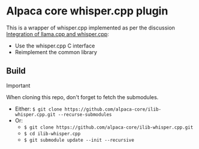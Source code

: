 # Alpaca core whisper.cpp plugin

This is a wrapper of whisper.cpp implemented as per the discussion [Integration of llama.cpp and whisper.cpp](https://github.com/alpaca-core/alpaca-core/discussions/5):

* Use the whisper.cpp C interface
* Reimplement the common library

## Build

> [!IMPORTANT]
> When cloning this repo, don't forget to fetch the submodules.
> * Either: `$ git clone https://github.com/alpaca-core/ilib-whisper.cpp.git --recurse-submodules`
> * Or:
>    * `$ git clone https://github.com/alpaca-core/ilib-whisper.cpp.git`
>    * `$ cd ilib-whisper.cpp`
>    * `$ git submodule update --init --recursive`
